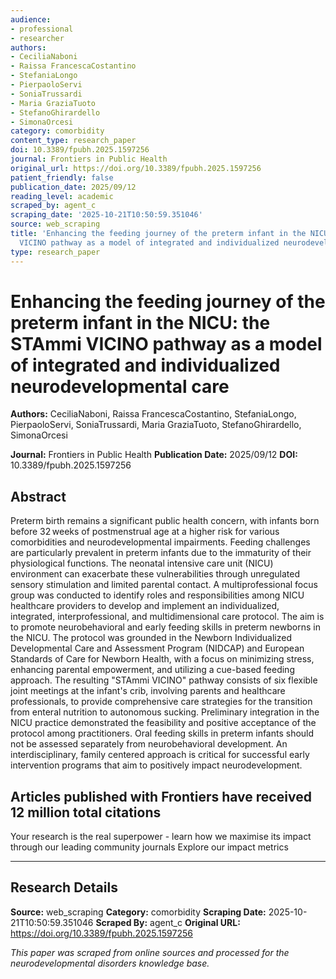 ```yaml
---
audience:
- professional
- researcher
authors:
- CeciliaNaboni
- Raissa FrancescaCostantino
- StefaniaLongo
- PierpaoloServi
- SoniaTrussardi
- Maria GraziaTuoto
- StefanoGhirardello
- SimonaOrcesi
category: comorbidity
content_type: research_paper
doi: 10.3389/fpubh.2025.1597256
journal: Frontiers in Public Health
original_url: https://doi.org/10.3389/fpubh.2025.1597256
patient_friendly: false
publication_date: 2025/09/12
reading_level: academic
scraped_by: agent_c
scraping_date: '2025-10-21T10:50:59.351046'
source: web_scraping
title: 'Enhancing the feeding journey of the preterm infant in the NICU: the STAmmi
  VICINO pathway as a model of integrated and individualized neurodevelopmental care'
type: research_paper
---
```

# Enhancing the feeding journey of the preterm infant in the NICU: the STAmmi VICINO pathway as a model of integrated and individualized neurodevelopmental care

**Authors:** CeciliaNaboni, Raissa FrancescaCostantino, StefaniaLongo, PierpaoloServi, SoniaTrussardi, Maria GraziaTuoto, StefanoGhirardello, SimonaOrcesi

**Journal:** Frontiers in Public Health
**Publication Date:** 2025/09/12
**DOI:** 10.3389/fpubh.2025.1597256

## Abstract

Preterm birth remains a significant public health concern, with infants born before 32 weeks of postmenstrual age at a higher risk for various comorbidities and neurodevelopmental impairments. Feeding challenges are particularly prevalent in preterm infants due to the immaturity of their physiological functions. The neonatal intensive care unit (NICU) environment can exacerbate these vulnerabilities through unregulated sensory stimulation and limited parental contact.
A multiprofessional focus group was conducted to identify roles and responsibilities among NICU healthcare providers to develop and implement an individualized, integrated, interprofessional, and multidimensional care protocol. The aim is to promote neurobehavioral and early feeding skills in preterm newborns in the NICU. The protocol was grounded in the Newborn Individualized Developmental Care and Assessment Program (NIDCAP) and European Standards of Care for Newborn Health, with a focus on minimizing stress, enhancing parental empowerment, and utilizing a cue-based feeding approach.
The resulting "STAmmi VICINO" pathway consists of six flexible joint meetings at the infant's crib, involving parents and healthcare professionals, to provide comprehensive care strategies for the transition from enteral nutrition to autonomous sucking. Preliminary integration in the NICU practice demonstrated the feasibility and positive acceptance of the protocol among practitioners.
Oral feeding skills in preterm infants should not be assessed separately from neurobehavioral development. An interdisciplinary, family centered approach is critical for successful early intervention programs that aim to positively impact neurodevelopment.

## Articles published with Frontiers have received 12 million total citations

Your research is the real superpower - learn how we maximise its impact through our leading community journals
Explore our impact metrics

---

## Research Details

**Source:** web_scraping
**Category:** comorbidity
**Scraping Date:** 2025-10-21T10:50:59.351046
**Scraped By:** agent_c
**Original URL:** https://doi.org/10.3389/fpubh.2025.1597256

*This paper was scraped from online sources and processed for the neurodevelopmental disorders knowledge base.*